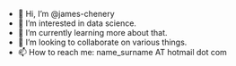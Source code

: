 - 👋 Hi, I’m @james-chenery
- 👀 I’m interested in data science.
- 🌱 I’m currently learning more about that.
- 💞️ I’m looking to collaborate on various things.
- 📫 How to reach me: name_surname AT hotmail dot com

<!---
james-chenery/james-chenery is a ✨ special ✨ repository because its `README.md` (this file) appears on your GitHub profile.
You can click the Preview link to take a look at your changes.
--->
